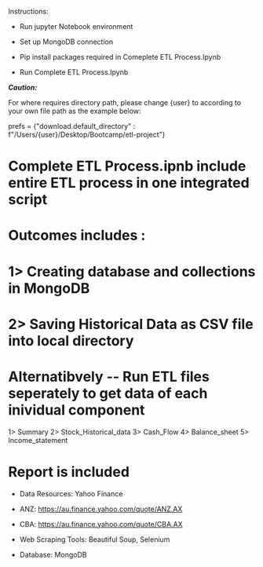 Instructions:
- Run jupyter Notebook environment

- Set up MongoDB connection

- Pip install packages required in Comeplete ETL Process.Ipynb

- Run Complete ETL Process.Ipynb

***Caution:*** 

For where requires directory path, please change {user} to according to your own file path as the example below:

prefs = {"download.default_directory" : f"/Users/{user}/Desktop/Bootcamp/etl-project"}


# Complete ETL Process.ipnb include entire ETL process in one integrated script

# Outcomes includes : 
# 1> Creating database and collections in MongoDB
# 2> Saving Historical Data as CSV file into local directory

# Alternatibvely -- Run ETL files seperately to get data of each inividual component
1> Summary
2> Stock_Historical_data
3> Cash_Flow
4> Balance_sheet
5> Income_statement


# Report is included

- Data Resources: Yahoo Finance
 - ANZ: https://au.finance.yahoo.com/quote/ANZ.AX
 - CBA: https://au.finance.yahoo.com/quote/CBA.AX

- Web Scraping Tools: Beautiful Soup, Selenium
- Database: MongoDB
